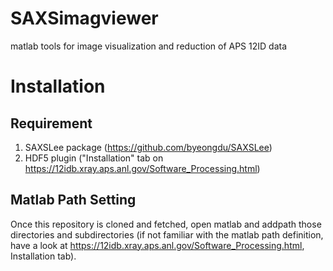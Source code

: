 # SAXSimagviewer
 matlab tools for image visualization and reduction of APS 12ID data

# Installation
## Requirement
1. SAXSLee package (https://github.com/byeongdu/SAXSLee)
2. HDF5 plugin ("Installation" tab on https://12idb.xray.aps.anl.gov/Software_Processing.html)
## Matlab Path Setting
Once this repository is cloned and fetched, open matlab and addpath those directories and subdirectories (if not familiar with the matlab path definition, have a look at https://12idb.xray.aps.anl.gov/Software_Processing.html, Installation tab).